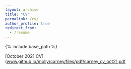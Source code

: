 ```yaml
---
layout: archive
title: "CV"
permalink: /cv/
author_profile: true
redirect_from:
  - /resume
---
```


{% include base_path %}

[October 2021 CV](www.github.io/mollyrcarney/files/pdf/carney_cv_oct21.pdf